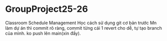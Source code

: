 # GroupProject25-26
Classroom Schedule Management
Học cách sử dụng git cơ bản trước
Mn làm dự án thì commit rõ ràng, commit từng cái 1 revert cho dễ, tự tạo branch của mình. ko push lên main(xin đấy). 
